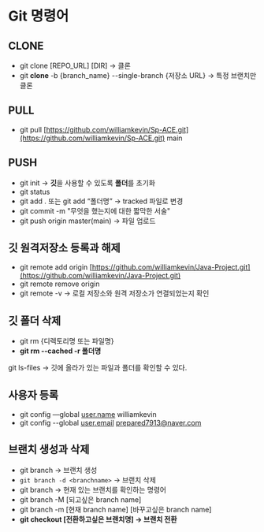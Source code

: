# Git 명령어

## CLONE

- git clone [REPO_URL] [DIR] → 클론
- git **clone** -b {branch_name} --single-branch {저장소 URL} → 특정 브랜치만 클론

## PULL

- git pull [https://github.com/williamkevin/Sp-ACE.git](https://github.com/williamkevin/Sp-ACE.git) main

## PUSH

- git init → **깃**을 사용할 수 있도록 **폴더**를 초기화
- git status
- git add . 또는 git add “폴더명” →  tracked 파일로 변경
- git commit -m "무엇을 했는지에 대한 짧막한 서술"
- git push origin master(main) → 파일 업로드

## 깃 원격저장소 등록과 해제

- git remote add origin [https://github.com/williamkevin/Java-Project.git](https://github.com/williamkevin/Java-Project.git)
- git remote remove origin
- git remote -v → 로컬 저장소와 원격 저장소가 연결되었는지 확인

## 깃 폴더 삭제

- git rm {디렉토리명 또는 파일명}
- **git rm --cached -r 폴더명**

git ls-files → 깃에 올라가 있는 파일과 폴더를 확인할 수 있다.

## 사용자 등록

- git config —global [user.name](http://user.name) williamkevin
- git config --global [user.email](http://user.email) prepared7913@naver.com

## 브랜치 생성과 삭제

- git branch <branchname> → 브랜치 생성
- `git branch -d <branchname>` → 브랜치 삭제
- git branch → 현재 있는 브랜치를 확인하는 명령어
- git branch -M [되고싶은 branch name]
- git branch -m [현재 branch name] [바꾸고싶은 branch name]
- **git checkout [전환하고싶은 브랜치명] → 브랜치 전환**